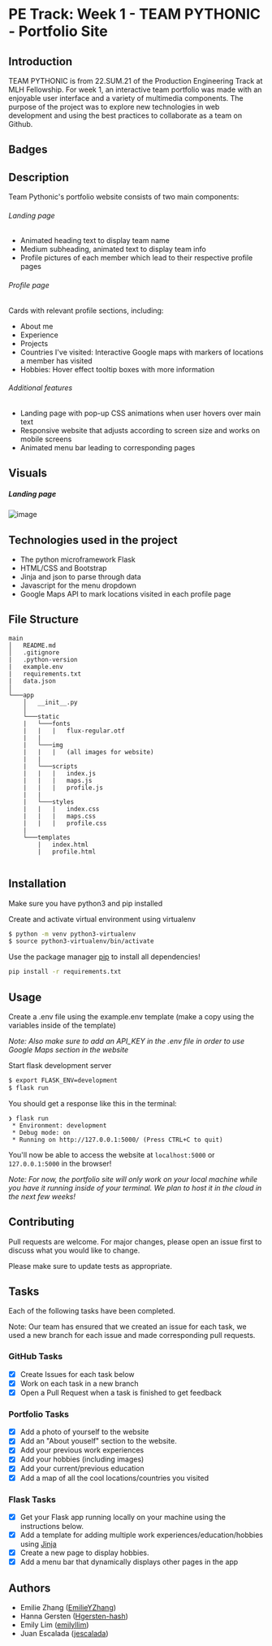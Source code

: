 # PE Track: Week 1 - TEAM PYTHONIC - Portfolio Site

## Introduction

TEAM PYTHONIC is from 22.SUM.21 of the Production Engineering Track at MLH Fellowship. For week 1, an interactive team portfolio was made with an enjoyable user interface and a variety of multimedia components. The purpose of the project was to explore new technologies in web development and using the best practices to collaborate as a team on Github.

## Badges


## Description

Team Pythonic's portfolio website consists of two main components:

###### Landing page

- Animated heading text to display team name
- Medium subheading, animated text to display team info
- Profile pictures of each member which lead to their respective profile pages


###### Profile page

Cards with relevant profile sections, including:
- About me
- Experience
- Projects
- Countries I've visited: Interactive Google maps with markers of locations a member has visited
- Hobbies: Hover effect tooltip boxes with more information

###### Additional features

- Landing page with pop-up CSS animations when user hovers over main text
- Responsive website that adjusts according to screen size and works on mobile screens
- Animated menu bar leading to corresponding pages

## Visuals

##### Landing page

![image](https://user-images.githubusercontent.com/68432655/171975341-1461f565-c145-4f11-a82a-af86d4897b87.png)

## Technologies used in the project

- The python microframework Flask
- HTML/CSS and Bootstrap
- Jinja and json to parse through data
- Javascript for the menu dropdown
- Google Maps API to mark locations visited in each profile page

## File Structure

```
main
│   README.md
│   .gitignore
|   .python-version
|   example.env
|   requirements.txt
|   data.json
│
└───app
    │   __init__.py
    │
    └───static
    |   └───fonts
    |   |   |   flux-regular.otf
    |   |
    |   └───img
    |   |   |   (all images for website)
    |   |
    |   └───scripts
    |   |   |   index.js
    |   |   |   maps.js
    |   |   |   profile.js
    |   |
    |   └───styles
    |   |   |   index.css
    |   |   |   maps.css
    |   |   |   profile.css
    |
    └───templates
        |   index.html
        |   profile.html
        
```

## Installation

Make sure you have python3 and pip installed

Create and activate virtual environment using virtualenv
```bash
$ python -m venv python3-virtualenv
$ source python3-virtualenv/bin/activate
```

Use the package manager [pip](https://pip.pypa.io/en/stable/) to install all dependencies!

```bash
pip install -r requirements.txt
```

## Usage

Create a .env file using the example.env template (make a copy using the variables inside of the template)

*Note: Also make sure to add an API_KEY in the .env file in order to use Google Maps section in the website*

Start flask development server
```bash
$ export FLASK_ENV=development
$ flask run
```

You should get a response like this in the terminal:
```
❯ flask run
 * Environment: development
 * Debug mode: on
 * Running on http://127.0.0.1:5000/ (Press CTRL+C to quit)
```

You'll now be able to access the website at `localhost:5000` or `127.0.0.1:5000` in the browser! 

*Note: For now, the portfolio site will only work on your local machine while you have it running inside of your terminal. We plan to host it in the cloud in the next few weeks!* 

## Contributing

Pull requests are welcome. For major changes, please open an issue first to discuss what you would like to change.

Please make sure to update tests as appropriate.

## Tasks
Each of the following tasks have been completed.

Note: Our team has ensured that we created an issue for each task, we used a new branch for each issue and made corresponding pull requests.

### GitHub Tasks
- [x] Create Issues for each task below
- [x] Work on each task in a new branch
- [x] Open a Pull Request when a task is finished to get feedback

### Portfolio Tasks
- [x] Add a photo of yourself to the website
- [x] Add an "About youself" section to the website.
- [x] Add your previous work experiences
- [x] Add your hobbies (including images)
- [x] Add your current/previous education
- [x] Add a map of all the cool locations/countries you visited

### Flask Tasks
- [x] Get your Flask app running locally on your machine using the instructions below.
- [x] Add a template for adding multiple work experiences/education/hobbies using [Jinja](https://jinja.palletsprojects.com/en/3.0.x/api/#basics)
- [x] Create a new page to display hobbies.
- [x] Add a menu bar that dynamically displays other pages in the app

## Authors
* Emilie Zhang ([EmilieYZhang](https://github.com/EmilieYZhang))
* Hanna Gersten ([Hgersten-hash](https://github.com/Hgersten-hash))
* Emily Lim ([emilyllim](https://github.com/emilyllim))
* Juan Escalada ([jescalada](https://github.com/jescalada))
